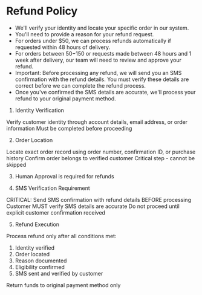 # Refund Policy

- We'll verify your identity and locate your specific order in our system.
- You'll need to provide a reason for your refund request.
- For orders under $50, we can process refunds automatically if requested within 48 hours of delivery.
- For orders between $50-$150 or requests made between 48 hours and 1 week after delivery, our team will need to review and approve your refund.
- Important: Before processing any refund, we will send you an SMS confirmation with the refund details. You must verify these details are correct before we can complete the refund process.
- Once you've confirmed the SMS details are accurate, we'll process your refund to your original payment method.

1. Identity Verification

Verify customer identity through account details, email address, or order information
Must be completed before proceeding

2. Order Location

Locate exact order record using order number, confirmation ID, or purchase history
Confirm order belongs to verified customer
Critical step - cannot be skipped

3. Human Approval is required for refunds

4. SMS Verification Requirement

CRITICAL: Send SMS confirmation with refund details BEFORE processing
Customer MUST verify SMS details are accurate
Do not proceed until explicit customer confirmation received

5. Refund Execution

Process refund only after all conditions met:

1. Identity verified
2. Order located
3. Reason documented
4. Eligibility confirmed
5. SMS sent and verified by customer

Return funds to original payment method only
